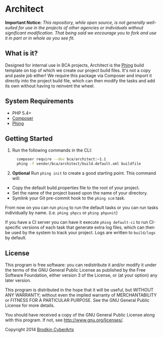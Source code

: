 # Architect

**Important Notice:** *This repository, while open source, is not generally well-suited for use in
the projects of other agencies or individuals without significant modification.
That being said we encourage you to fork and use it in part or in whole as you
see fit.*

## What is it?

Designed for internal use in BCA projects, Architect is the 
[Phing](http://phing.info/) build template on top of which we create our project
build files. It's not a copy and paste job either! We require this package via 
Composer and import it directly into the project build file, which can then 
modify the tasks and add its own without having to reinvent the wheel.

## System Requirements

  - PHP 5.4+
  - [Composer](http://getcomposer.org)
  - [Phing](http://phing.info/)

## Getting Started

1. Run the following commands in the CLI:
    ```sh
      composer require --dev bca/architect:~1.1
      phing -f vendor/bca/architect/build.default.xml buildfile
    ```
    
2. **Optional** Run `phing init` to create a good starting point. This command will:
  - Copy the default build.properties file to the root of your project.
  - Set the name of the project based upon the name of your directory.
  - Symlink your Git pre-commit hook to the `phing scm` task.

From now on you can run `phing` to run the default tasks or you can run tasks
individually by name. (i.e. `phing phpcs` or `phing phpunit`)

If you have a CI server you can have it execute `phing default-ci` to run
CI-specific versions of each task that generate extra log files, which can then 
be used by the system to track your project. Logs are written to `build/logs` by
default.

## License

This program is free software: you can redistribute it and/or modify it under 
the terms of the GNU General Public License as published by the Free Software 
Foundation, either version 3 of the License, or (at your option) any later 
version.

This program is distributed in the hope that it will be useful, but WITHOUT ANY 
WARRANTY; without even the implied warranty of MERCHANTABILITY or FITNESS FOR A 
PARTICULAR PURPOSE. See the GNU General Public License for more details.

You should have received a copy of the GNU General Public License along with 
this program. If not, see <http://www.gnu.org/licenses/>.


Copyright 2014 [Brodkin CyberArts](http://brodkinca.com/)
